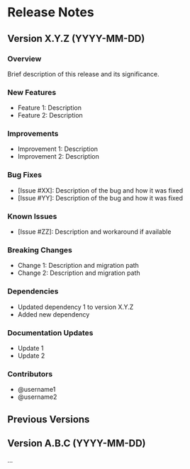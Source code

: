 # Release Notes

## Version X.Y.Z (YYYY-MM-DD)

### Overview
Brief description of this release and its significance.

### New Features
- Feature 1: Description
- Feature 2: Description

### Improvements
- Improvement 1: Description
- Improvement 2: Description

### Bug Fixes
- [Issue #XX]: Description of the bug and how it was fixed
- [Issue #YY]: Description of the bug and how it was fixed

### Known Issues
- [Issue #ZZ]: Description and workaround if available

### Breaking Changes
- Change 1: Description and migration path
- Change 2: Description and migration path

### Dependencies
- Updated dependency 1 to version X.Y.Z
- Added new dependency

### Documentation Updates
- Update 1
- Update 2

### Contributors
- @username1
- @username2

## Previous Versions

## Version A.B.C (YYYY-MM-DD)
...

